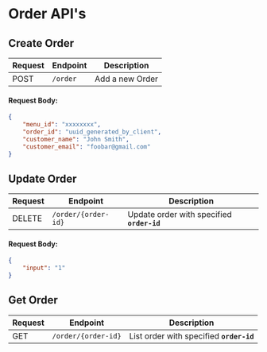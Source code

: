 # Order API's

## Create Order
| Request | Endpoint          | Description                                |
|---------|-------------------|--------------------------------------------|
| POST    | `/order`           | Add a new Order                             |

#### Request Body:
```json
{   
    "menu_id": "xxxxxxxx",
    "order_id": "uuid_generated_by_client",
    "customer_name": "John Smith",
    "customer_email": "foobar@gmail.com"
}
```

## Update Order
| Request | Endpoint          |  Description                                |
|---------|-------------------|--------------------------------------------|
| DELETE  | `/order/{order-id}` |   Update order with specified **`order-id`**   |

#### Request Body:
```json
{   
    "input": "1"
}
```

## Get Order
| Request | Endpoint          | Description                                |
|---------|-------------------|--------------------------------------------|
| GET    | `/order/{order-id}`           | List order with specified **`order-id`**                            |
